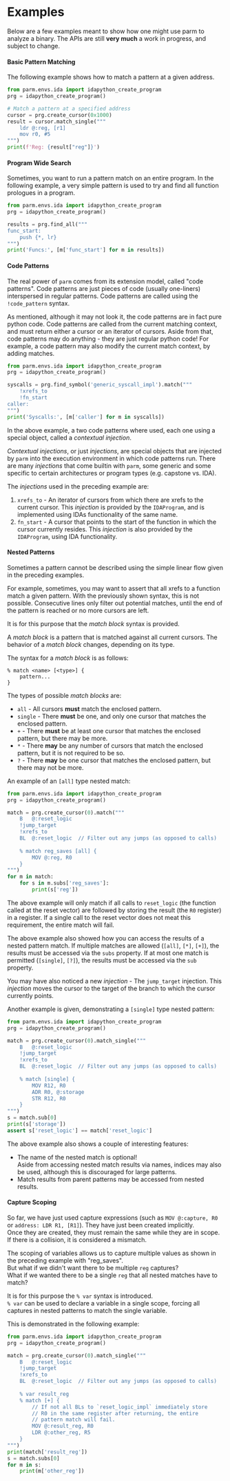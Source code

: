 # Examples

Below are a few examples meant to show how one might use parm to analyze a
binary.
The APIs are still **very much** a work in progress, and subject to change.

#### Basic Pattern Matching
The following example shows how to match a pattern at a given address.
```python
from parm.envs.ida import idapython_create_program
prg = idapython_create_program()

# Match a pattern at a specified address
cursor = prg.create_cursor(0x1000)
result = cursor.match_single("""
    ldr @:reg, [r1]
    mov r0, #5
""")
print(f'Reg: {result["reg"]}')
```

#### Program Wide Search
Sometimes, you want to run a pattern match on an entire program.
In the following example, a very simple pattern is used to try and
find all function prologues in a program.
```python
from parm.envs.ida import idapython_create_program
prg = idapython_create_program()

results = prg.find_all("""
func_start:
    push {*, lr}
""")
print('Funcs:', [m['func_start'] for m in results])
```

#### Code Patterns
The real power of `parm` comes from its extension model, called "code patterns".
Code patterns are just pieces of code (usually one-liners) interspersed in 
regular patterns. Code patterns are called using the `!code_pattern` syntax.

As mentioned, although it may not look it, the code patterns are in fact 
pure python code.
Code patterns are called from the current matching context, and must
return either a cursor or an iterator of cursors.
Aside from that, code patterns may do anything - they are just regular 
python code!
For example, a code pattern may also modify the current match context,
by adding matches.
```python
from parm.envs.ida import idapython_create_program
prg = idapython_create_program()

syscalls = prg.find_symbol('generic_syscall_impl').match("""
    !xrefs_to
    !fn_start
caller:
""")
print('Syscalls:', [m['caller'] for m in syscalls])
```
In the above example, a two code patterns where used, each one using a
special object, called a *contextual injection*.

*Contextual injections*, or just *injections*, are special objects that are
injected by `parm` into the execution environment in which code patterns run.
There are many *injections* that come builtin with `parm`, some generic and
some specific to certain architectures or program types (e.g. capstone vs. IDA).

The *injections* used in the preceding example are:
1. `xrefs_to` - An iterator of cursors from which there are xrefs to the current
   cursor. This *injection* is provided by the `IDAProgram`, and is implemented
   using IDAs functionality of the same name.
2. `fn_start` - A cursor that points to the start of the function in which the
   cursor currently resides. This *injection* is also provided by the 
   `IDAProgram`, using IDA functionality.

#### Nested Patterns
Sometimes a pattern cannot be described using the simple linear flow
given in the preceding examples.

For example, sometimes, you may want to assert that all xrefs to a
function match a given pattern.
With the previously shown syntax, this is not possible.
Consecutive lines only filter out potential matches, until the end
of the pattern is reached or no more cursors are left.

It is for this purpose that the *match block* syntax is provided.

A *match block* is a pattern that is matched against all current 
cursors. The behavior of a *match block* changes, depending on its type.

The syntax for a *match block* is as follows:
```
% match <name> [<type>] {
    pattern...
}
```

The types of possible *match blocks* are:
* `all` - All cursors **must** match the enclosed pattern.
* `single` - There **must** be one, and only one cursor that 
  matches the enclosed pattern.
* `+` - There **must** be at least one cursor that matches the
  enclosed pattern, but there may be more.
* `*` - There **may** be any number of cursors that match the 
  enclosed pattern, but it is not required to be so.
* `?` - There **may** be one cursor that matches the enclosed
  pattern, but there may not be more.

An example of an `[all]` type nested match:
```python
from parm.envs.ida import idapython_create_program
prg = idapython_create_program()

match = prg.create_cursor(0).match("""
    B   @:reset_logic
    !jump_target
    !xrefs_to
    BL  @:reset_logic  // Filter out any jumps (as opposed to calls) 
    
    % match reg_saves [all] {
        MOV @:reg, R0
    }
""")
for m in match:
    for s in m.subs['reg_saves']:
        print(s['reg']) 
```
The above example will only match if all calls to `reset_logic` 
(the function called at the reset vector) are followed by storing
the result (the `R0` register) in a register.
If a single call to the reset vector does not meat this requirement,
the entire match will fail.

The above example also showed how you can access the results of 
a nested pattern match.
If multiple matches are allowed (`[all]`, `[*]`, `[+]`), the 
results must be accessed via the `subs` property. If at most 
one match is permitted (`[single]`, `[?]`), the results must
be accessed via the `sub` property.

You may have also noticed a new *injection* - The `jump_target` injection.
This *injection* moves the cursor to the target of the branch to which 
the cursor currently points.

Another example is given, demonstrating a `[single]` type nested pattern:
```python
from parm.envs.ida import idapython_create_program
prg = idapython_create_program()

match = prg.create_cursor(0).match_single("""
    B   @:reset_logic
    !jump_target
    !xrefs_to
    BL  @:reset_logic  // Filter out any jumps (as opposed to calls) 
    
    % match [single] {
        MOV R12, R0
        ADR R0, @:storage
        STR R12, R0
    }
""")
s = match.sub[0]
print(s['storage'])
assert s['reset_logic'] == match['reset_logic']
```

The above example also shows a couple of interesting features:
* The name of the nested match is optional!  
  Aside from accessing nested match results via names, indices may
  also be used, although this is discouraged for large patterns.
* Match results from parent patterns may be accessed from nested 
  results.

#### Capture Scoping
So far, we have just used capture expressions 
(such as `MOV @:capture, R0` or `address: LDR R1, [R1]`).
They have just been created implicitly.  
Once they are created, they must remain the same while they are
in scope. If there is a collision, it is considered a mismatch.

The scoping of variables allows us to capture multiple values 
as shown in the preceding example with "reg_saves".  
But what if we didn't want there to be multiple `reg` captures?  
What if we wanted there to be a single `reg` that all nested matches
have to match?

It is for this purpose the `% var` syntax is introduced.  
`% var` can be used to declare a variable in a single scope, 
forcing all captures in nested patterns to match the single 
variable.

This is demonstrated in the following example:

```python
from parm.envs.ida import idapython_create_program
prg = idapython_create_program()

match = prg.create_cursor(0).match_single("""
    B   @:reset_logic
    !jump_target
    !xrefs_to
    BL  @:reset_logic  // Filter out any jumps (as opposed to calls) 
    
    % var result_reg
    % match [+] {
        // If not all BLs to `reset_logic_impl` immediately store
        // R0 in the same register after returning, the entire 
        // pattern match will fail.
        MOV @:result_reg, R0
        LDR @:other_reg, R5
    }
""")
print(match['result_reg'])
s = match.subs[0]
for m in s:
    print(m['other_reg'])
```
